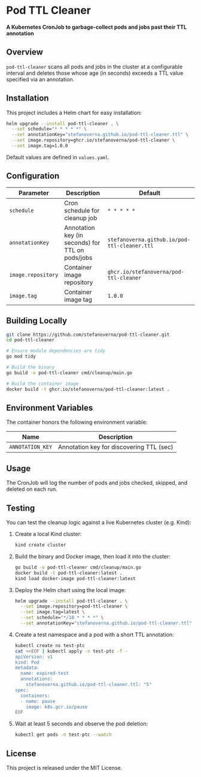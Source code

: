 # Pod TTL Cleaner

**A Kubernetes CronJob to garbage-collect pods and jobs past their TTL annotation**

## Overview

`pod-ttl-cleaner` scans all pods and jobs in the cluster at a configurable interval and deletes those whose age (in seconds) exceeds a TTL value specified via an annotation.

## Installation

This project includes a Helm chart for easy installation:

```bash
helm upgrade --install pod-ttl-cleaner . \
  --set schedule="* * * * *" \
  --set annotationKey="stefanoverna.github.io/pod-ttl-cleaner.ttl" \
  --set image.repository=ghcr.io/stefanoverna/pod-ttl-cleaner \
  --set image.tag=1.0.0
```

Default values are defined in `values.yaml`.

## Configuration

| Parameter          | Description                                      | Default                                                      |
|--------------------|--------------------------------------------------|--------------------------------------------------------------|
| `schedule`         | Cron schedule for cleanup job                    | `* * * * *`                                                  |
| `annotationKey`    | Annotation key (in seconds) for TTL on pods/jobs | `stefanoverna.github.io/pod-ttl-cleaner.ttl`                 |
| `image.repository` | Container image repository                       | `ghcr.io/stefanoverna/pod-ttl-cleaner`                       |
| `image.tag`        | Container image tag                              | `1.0.0`                                                      |

## Building Locally

```bash
git clone https://github.com/stefanoverna/pod-ttl-cleaner.git
cd pod-ttl-cleaner

# Ensure module dependencies are tidy
go mod tidy

# Build the binary
go build -o pod-ttl-cleaner cmd/cleanup/main.go

# Build the container image
docker build -t ghcr.io/stefanoverna/pod-ttl-cleaner:latest .
```

## Environment Variables

The container honors the following environment variable:

| Name             | Description                              |
|------------------|------------------------------------------|
| `ANNOTATION_KEY` | Annotation key for discovering TTL (sec) |

## Usage

The CronJob will log the number of pods and jobs checked, skipped, and deleted on each run.

## Testing

You can test the cleanup logic against a live Kubernetes cluster (e.g. Kind):

1. Create a local Kind cluster:
   ```bash
   kind create cluster
   ```
2. Build the binary and Docker image, then load it into the cluster:
   ```bash
   go build -o pod-ttl-cleaner cmd/cleanup/main.go
   docker build -t pod-ttl-cleaner:latest .
   kind load docker-image pod-ttl-cleaner:latest
   ```
3. Deploy the Helm chart using the local image:
   ```bash
   helm upgrade --install pod-ttl-cleaner . \
     --set image.repository=pod-ttl-cleaner \
     --set image.tag=latest \
     --set schedule="*/10 * * * *" \
     --set annotationKey="stefanoverna.github.io/pod-ttl-cleaner.ttl"
   ```
4. Create a test namespace and a pod with a short TTL annotation:
   ```bash
   kubectl create ns test-ptc
   cat <<EOF | kubectl apply -n test-ptc -f -
   apiVersion: v1
   kind: Pod
   metadata:
     name: expired-test
     annotations:
       stefanoverna.github.io/pod-ttl-cleaner.ttl: "5"
   spec:
     containers:
     - name: pause
       image: k8s.gcr.io/pause
   EOF
   ```
5. Wait at least 5 seconds and observe the pod deletion:
   ```bash
   kubectl get pods -n test-ptc --watch
   ```

## License

This project is released under the MIT License.